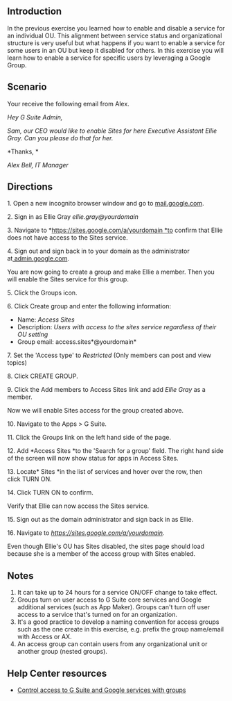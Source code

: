 ## Introduction

In the previous exercise you learned how to enable and disable a service for an individual OU. This alignment between service status and organizational structure is very useful but what happens if you want to enable a service for some users in an OU but keep it disabled for others. In this exercise you will learn how to enable a service for specific users by leveraging a Google Group.

## Scenario

Your receive the following email from Alex.

*Hey G Suite Admin,*

*Sam, our CEO would like to enable Sites for here Executive Assistant Ellie Gray. Can you please do that for her.*

*Thanks, *

*Alex Bell, IT Manager*

## Directions

1\. Open a new incognito browser window and go to [mail.google.com](https://mail.google.com/ "mail.google.com").

2\. Sign in as Ellie Gray *ellie.gray@yourdomain*

3\. Navigate to *https://sites.google.com/a/yourdomain *to confirm that Ellie does not have access to the Sites service.

4\. Sign out and sign back in to your domain as the administrator at[ admin.google.com](https://admin.google.com/). 

You are now going to create a group and make Ellie a member. Then you will enable the Sites service for this group.

5\. Click the Groups icon.

6\. Click Create group and enter the following information:

-   Name: *Access Sites*
-   Description: *Users with access to the sites service regardless of their OU setting*
-   Group email: access.sites*@yourdomain*

7\. Set the 'Access type' to *Restricted* (Only members can post and view topics)

8\. Click CREATE GROUP.

9\. Click the Add members to Access Sites link and add *Ellie Gray* as a member.

Now we will enable Sites access for the group created above.

10\. Navigate to the Apps > G Suite.

11\. Click the Groups link on the left hand side of the page.

12\. Add *Access Sites *to the 'Search for a group' field. The right hand side of the screen will now show status for apps in Access Sites.

13\. Locate* Sites *in the list of services and hover over the row, then click TURN ON.

14\. Click TURN ON to confirm.

Verify that Ellie can now access the Sites service.

15\. Sign out as the domain administrator and sign back in as Ellie.

16\. Navigate to *https://sites.google.com/a/yourdomain.*

Even though Ellie's OU has Sites disabled, the sites page should load because she is a member of the access group with Sites enabled.

## Notes

1.  It can take up to 24 hours for a service ON/OFF change to take effect.
2.  Groups turn on user access to G Suite core services and Google additional services (such as App Maker). Groups can't turn off user access to a service that's turned on for an organization.
3.  It's a good practice to develop a naming convention for access groups such as the one create in this exercise, e.g. prefix the group name/email with Access or AX.
4.  An access group can contain users from any organizational unit or another group (nested groups).

## Help Center resources

-   [Control access to G Suite and Google services with groups](https://support.google.com/a/answer/9050643 "Control access to G Suite and Google services with groups")
